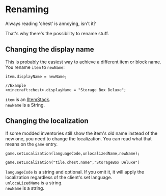 # Renaming

Always reading 'chest' is annoying, isn't it?

That's why there's the possibility to rename stuff.

## Changing the display name

This is probably the easiest way to achieve a different item or block name. You rename `item` to `newName`:

    item.displayName = newName;
    
    //Example
    <minecraft:chest>.displayName = "Storage Box Deluxe";
    

`item` is an [IItemStack](/Vanilla/Items/IItemStack/).  
`newName` is a String.

## Changing the localization

If some modded inventories still show the item's old name instead of the new one, you need to change the localization. You can read what that means on the `game` entry.

    game.setLocalization(languageCode,unlocalizedName,newName);
    
    game.setLocalization("tile.chest.name","StorageBox Deluxe")
    

`languageCode` is a string and optional. If you omit it, it will apply the localization regardless of the client's set language.  
`unlocaLizedName` is a string.  
`newName` is a string.